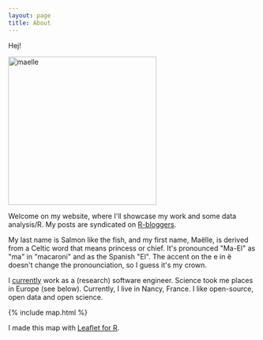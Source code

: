 ```yaml
---
layout: page
title: About
---
```


Hej! 

<img src="/assets/maelle.JPG" alt="maelle" width="300">

Welcome on my website, where I'll showcase my work and some data analysis/R. My posts are syndicated on <a href="http://www.r-bloggers.com/">R-bloggers</a>.

My last name is Salmon like the fish, and my first name, Maëlle, is derived from a Celtic word that means princess or chief. It's pronounced "Ma-El" as "ma" in "macaroni" and as the Spanish "El". The accent on the e in ë doesn't change the pronounciation, so I guess it's my crown.

I [currently](http://www.masalmon.eu/bio/) work as a (research) software engineer. Science took me places in Europe (see below). Currently, I live in Nancy, France. I like open-source, open data and open science.

{% include map.html %}

I made this map with [Leaflet for R](https://rstudio.github.io/leaflet/).
